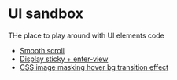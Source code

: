 # UI sandbox

THe place to play around with UI elements code

* [Smooth scroll](ui/smooth_scroll/)
* [Display sticky + enter-view](ui/sticky_with_enter_view/)
* [CSS image masking hover bg transition effect](image-effects/css_image_masking/)

